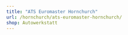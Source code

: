```yaml
---
title: "ATS Euromaster Hornchurch"
url: /hornchurch/ats-euromaster-hornchurch/
shop: Autowerkstatt
---
```

